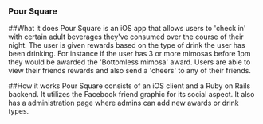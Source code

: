 ### Pour Square

##What it does
Pour Square is an iOS app that allows users to 'check in' with certain adult 
beverages they've consumed over the course of their night. The user is given 
rewards based on the type of drink the user has been drinking. For instance
if the user has 3 or more mimosas before 1pm they would be awarded the 
'Bottomless mimosa' award. Users are able to view their friends rewards and
also send a 'cheers' to any of their friends.

##How it works
Pour Square consists of an iOS client and a Ruby on Rails backend. It 
utilizes the Facebook friend graphic for its social aspect. It also has a 
administration page where admins can add new awards or drink types.


